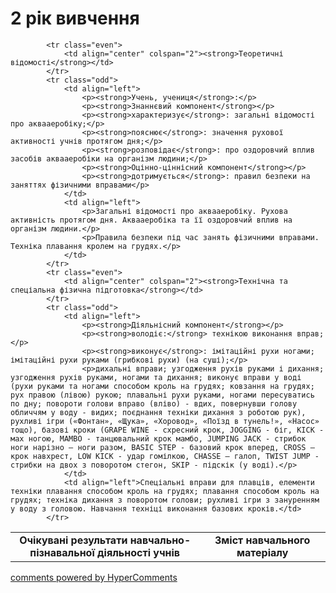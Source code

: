 <div id="hypercomments_widget" class="js-hypercomments-widget invisible"></div>

2 рік вивчення
=============================

<table>
  <body>
    <tr>
<td align="center" width="60%"><strong>Очікувані результати навчально-пізнавальної діяльності учнів</strong></td>
<td align="center" width="40%"><strong>Зміст навчального матеріалу</strong></td>
    </tr>

            <tr class="even">
                <td align="center" colspan="2"><strong>Теоретичні відомості</strong></td>
            </tr>
            <tr class="odd">
                <td align="left">
                    <p><strong>Учень, учениця</strong>:</p>
                    <p><strong>Знаннєвий компонент</strong></p>
                    <p><strong>характеризує</strong>: загальні відомості про аквааеробіку;</p>
                    <p><strong>пояснює</strong>: значення рухової активності учнів протягом дня;</p>
                    <p><strong>розповідає</strong>: про оздоровчий вплив засобів аквааеробіки на організм людини;</p>
                    <p><strong>Оцінно-ціннісний компонент</strong></p>
                    <p><strong>дотримується</strong>: правил безпеки на заняттях фізичними вправами</p>
                </td>
                <td align="left">
                    <p>Загальні відомості про аквааеробіку. Рухова активність протягом дня. Аквааеробіка та її оздоровчий вплив на організм людини.</p>
                    <p>Правила безпеки під час занять фізичними вправами. Техніка плавання кролем на грудях.</p>
                </td>
            </tr>
            <tr class="even">
                <td align="center" colspan="2"><strong>Технічна та спеціальна фізична підготовка</strong></td>
            </tr>
            <tr class="odd">
                <td align="left">
                    <p><strong>Діяльнісний компонент</strong></p>
                    <p><strong>володіє:</strong> технікою виконання вправ;</p>
                    <p><strong>виконує</strong>: імітаційні рухи ногами; імітаційні рухи руками (грибкові рухи) (на суші);</p>
                    <p>дихальні вправи; узгодження рухів руками і дихання; узгодження рухів руками, ногами та дихання; виконує вправи у воді (рухи руками та ногами способом кроль на грудях; ковзання на грудях; рух правою (лівою) рукою; плавальні рухи руками, ногами пересуватись по дну; повороти голови вправо (вліво) - вдих, повернувши голову обличчям у воду - видих; поєднання техніки дихання з роботою рук), рухливі ігри («Фонтан», «Щука», «Хоровод», «Поїзд в тунель!», «Насос» тощо), базові кроки (GRAPE WINE - схресний крок, JOGGING - біг, KICK - мах ногою, MAMBO - танцювальний крок мамбо, JUMPING JACK - стрибок ноги нарізно – ноги разом, BASIC STEP - базовий крок вперед, CROSS – крок навхрест, LOW KICK - удар гомілкою, CHASSE – галоп, TWIST JUMP - стрибки на двох з поворотом стегон, SKIP - підскік (у воді).</p>
                </td>
                <td align="left">Спеціальні вправи для плавців, елементи техніки плавання способом кроль на грудях; плавання способом кроль на грудях; техніка дихання з поворотом голови; рухливі ігри з зануренням у воду з головою. Навчання техніці виконання базових кроків.</td>
            </tr>
  </body>
</table>

<div class="js-hypercomments-container">
    <a href="http://hypercomments.com" class="hc-link" title="comments widget">comments powered by HyperComments</a>
</div>